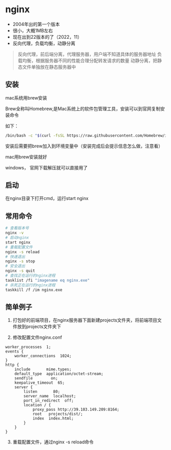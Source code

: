 # nginx

* 2004年出的第一个版本
* 很小，大概1MB左右
* 现在出到22版本的了（2022，11）
* 反向代理，负载均衡，动静分离

> 反向代理，前后端分离，代理服务器，用户端不知道具体的服务器地址
> 负载均衡，根据服务器不同的性能合理分配转发请求的数量
> 动静分离，把静态文件单独放在静态服务器中

## 安装

mac系统用brew安装

Brew全称叫Homebrew,是Mac系统上的软件包管理工具，安装可以到官网复制安装命令

如下：
```bash
/bin/bash -c "$(curl -fsSL https://raw.githubusercontent.com/Homebrew/install/HEAD/install.sh)"
```

安装后需要把brew加入到环境变量中（安装完成后会提示信息怎么做，注意看）

mac用brew安装就好

windows， 官网下载解压就可以直接用了

## 启动

在nginx目录下打开cmd，运行start nginx

## 常用命令

```bash
# 查看版本号
nginx -v
# 启动nginx
start nginx
# 重载配置文件
nginx -s reload
# 快速退出
nginx -s stop
# 安全退出
nginx -s quit
# 查找正在运行的nginx进程
tasklist /fi "imagename eq nginx.exe"
# 杀死正在运行的nginx进程
taskkill /f /im nginx.exe
```

## 简单例子

1. 打包好的前端项目，在nginx服务器下面新建projects文件夹，将前端项目文件放到projects文件夹下

2. 修改配置文件nginx.conf

```config
worker_processes  1;
events {
    worker_connections  1024;
}
http {
    include       mime.types;
    default_type  application/octet-stream;
    sendfile        on;
    keepalive_timeout  65;
    server {
        listen       80;
        server_name  localhost;
        port_in_redirect  off;
        location / {
            proxy_pass http://39.103.149.209:8164;
            root   projects/dist/;
            index  index.html;
        }
    }
}
```

3. 重载配置文件，通过nginx -s reload命令




